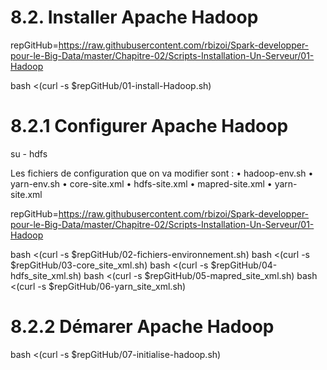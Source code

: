 # 8.2.	Installer Apache Hadoop

repGitHub=https://raw.githubusercontent.com/rbizoi/Spark-developper-pour-le-Big-Data/master/Chapitre-02/Scripts-Installation-Un-Serveur/01-Hadoop

bash <(curl -s $repGitHub/01-install-Hadoop.sh)

# 8.2.1	Configurer Apache Hadoop

su - hdfs

Les fichiers de configuration que on va modifier sont :
        •	hadoop-env.sh
        •	yarn-env.sh
        •	core-site.xml
        •	hdfs-site.xml
        •	mapred-site.xml
        •	yarn-site.xml


repGitHub=https://raw.githubusercontent.com/rbizoi/Spark-developper-pour-le-Big-Data/master/Chapitre-02/Scripts-Installation-Un-Serveur/01-Hadoop

bash <(curl -s $repGitHub/02-fichiers-environnement.sh)
bash <(curl -s $repGitHub/03-core_site_xml.sh)
bash <(curl -s $repGitHub/04-hdfs_site_xml.sh)
bash <(curl -s $repGitHub/05-mapred_site_xml.sh)
bash <(curl -s $repGitHub/06-yarn_site_xml.sh)

# 8.2.2	Démarer Apache Hadoop

bash <(curl -s $repGitHub/07-initialise-hadoop.sh)
